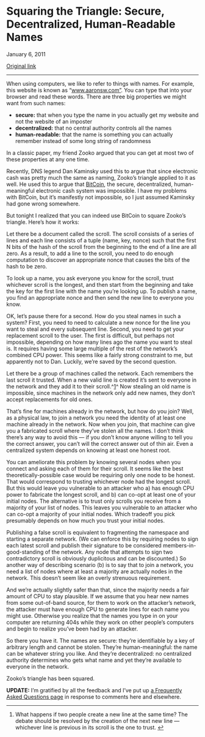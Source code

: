 Squaring the Triangle: Secure, Decentralized, Human-Readable Names
==================================================================

January 6, 2011

[Original link](http://www.aaronsw.com/weblog/squarezooko)

* * * * *

When using computers, we like to refer to things with names. For
example, this website is known as “www.aaronsw.com”. You can type that
into your browser and read these words. There are three big properties
we might want from such names:

-   **secure:** that when you type the name in you actually get my
    website and not the website of an imposter
-   **decentralized:** that no central authority controls all the names
-   **human-readable:** that the name is something you can actually
    remember instead of some long string of randomness

In a classic paper, my friend Zooko argued that you can get at most two
of these properties at any one time.

Recently, DNS legend Dan Kaminsky used this to argue that since
electronic cash was pretty much the same as naming, Zooko’s triangle
applied to it as well. He used this to argue that
[BitCoin](http://www.bitcoin.org/), the secure, decentralized,
human-meaningful electronic cash system was impossible. I have my
problems with BitCoin, but it’s manifestly not impossible, so I just
assumed Kaminsky had gone wrong somewhere.

But tonight I realized that you can indeed use BitCoin to square Zooko’s
triangle. Here’s how it works:

Let there be a document called the scroll. The scroll consists of a
series of lines and each line consists of a tuple (name, key, nonce)
such that the first N bits of the hash of the scroll from the beginning
to the end of a line are all zero. As a result, to add a line to the
scroll, you need to do enough computation to discover an appropriate
nonce that causes the bits of the hash to be zero.

To look up a name, you ask everyone you know for the scroll, trust
whichever scroll is the longest, and then start from the beginning and
take the key for the first line with the name you’re looking up. To
publish a name, you find an appropriate nonce and then send the new line
to everyone you know.

OK, let’s pause there for a second. How do you steal names in such a
system? First, you need to need to calculate a new nonce for the line
you want to steal and every subsequent line. Second, you need to get
your replacement scroll to the user. The first is difficult, but perhaps
not impossible, depending on how many lines ago the name you want to
steal is. It requires having some large multiple of the rest of the
network’s combined CPU power. This seems like a fairly strong constraint
to me, but apparently not to Dan. Luckily, we’re saved by the second
question.

Let there be a group of machines called the network. Each remembers the
last scroll it trusted. When a new valid line is created it’s sent to
everyone in the network and they add it to their scroll.^[1](#fn:fn1)^
Now stealing an old name is impossible, since machines in the network
only add new names, they don’t accept replacements for old ones.

That’s fine for machines already in the network, but how do you join?
Well, as a physical law, to join a network you need the identity of at
least one machine already in the network. Now when you join, that
machine can give you a fabricated scroll where they’ve stolen all the
names. I don’t think there’s any way to avoid this — if you don’t know
anyone willing to tell you the correct answer, you can’t will the
correct answer out of thin air. Even a centralized system depends on
knowing at least one honest root.

You can ameliorate this problem by knowing several nodes when you
connect and asking each of them for their scroll. It seems like the best
theoretically-possible case would be requiring only one node to be
honest. That would correspond to trusting whichever node had the longest
scroll. But this would leave you vulnerable to an attacker who a) has
enough CPU power to fabricate the longest scroll, and b) can co-opt at
least one of your initial nodes. The alternative is to trust only
scrolls you receive from a majority of your list of nodes. This leaves
you vulnerable to an attacker who can co-opt a majority of your initial
nodes. Which tradeoff you pick presumably depends on how much you trust
your initial nodes.

Publishing a false scroll is equivalent to fragmenting the namespace and
starting a separate network. (We can enforce this by requiring nodes to
sign each latest scroll and publish their signature to be considered
members-in-good-standing of the network. Any node that attempts to sign
two contradictory scroll is obviously duplicitous and can be
discounted.) So another way of describing scenario (b) is to say that to
join a network, you need a list of nodes where at least a majority are
actually nodes in the network. This doesn’t seem like an overly
strenuous requirement.

And we’re actually slightly safer than that, since the majority needs a
fair amount of CPU to stay plausible. If we assume that you hear new
names from some out-of-band source, for them to work on the attacker’s
network, the attacker must have enough CPU to generate lines for each
name you might use. Otherwise you realize that the names you type in on
your computer are returning 404s while they work on other people’s
computers and begin to realize you’ve been had by an attacker.

So there you have it. The names are secure: they’re identifiable by a
key of arbitrary length and cannot be stolen. They’re human-meaningful:
the name can be whatever string you like. And they’re decentralized: no
centralized authority determines who gets what name and yet they’re
available to everyone in the network.

Zooko’s triangle has been squared.

**UPDATE:** I’m gratified by all the feedback and I’ve put up [a
Frequently Asked Questions page](https://squaretriangle.jottit.com/faq)
in response to comments here and elsewhere.

* * * * *

1.  What happens if two people create a new line at the same time? The
    debate should be resolved by the creation of the next new line —
    whichever line is previous in its scroll is the one to
    trust. [↩](#fnref:fn1)


